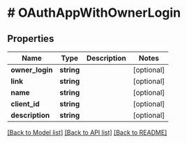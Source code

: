# # OAuthAppWithOwnerLogin

## Properties

Name | Type | Description | Notes
------------ | ------------- | ------------- | -------------
**owner_login** | **string** |  | [optional]
**link** | **string** |  | [optional]
**name** | **string** |  | [optional]
**client_id** | **string** |  | [optional]
**description** | **string** |  | [optional]

[[Back to Model list]](../../README.md#models) [[Back to API list]](../../README.md#endpoints) [[Back to README]](../../README.md)
